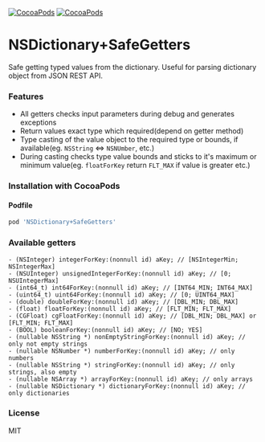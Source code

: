 [![CocoaPods](https://img.shields.io/cocoapods/p/NSDictionary+SafeGetters.svg?style=flat)](https://cocoapods.org/pods/NSDictionary+SafeGetters)
[![CocoaPods](https://img.shields.io/cocoapods/v/NSDictionary+SafeGetters.svg?style=flat)](https://cocoapods.org/pods/NSDictionary+SafeGetters)


# NSDictionary+SafeGetters
Safe getting typed values from the dictionary. Useful for parsing dictionary object from JSON REST API.


### Features
- All getters checks input parameters during debug and generates exceptions
- Return values exact type which required(depend on getter method)
- Type casting of the value object to the required type or bounds, if available(eg. ```NSString``` <=> ```NSNUmber```, etc.)
- During casting checks type value bounds and sticks to it's maximum or minimum value(eg. ```floatForKey``` return ```FLT_MAX``` if value is greater etc.)


### Installation with CocoaPods
#### Podfile
```ruby
pod 'NSDictionary+SafeGetters'
```

### Available getters
```obj-c
- (NSInteger) integerForKey:(nonnull id) aKey; // [NSIntegerMin; NSIntegerMax]
- (NSUInteger) unsignedIntegerForKey:(nonnull id) aKey; // [0; NSUIntegerMax]
- (int64_t) int64ForKey:(nonnull id) aKey; // [INT64_MIN; INT64_MAX]
- (uint64_t) uint64ForKey:(nonnull id) aKey; // [0; UINT64_MAX]
- (double) doubleForKey:(nonnull id) aKey; // [DBL_MIN; DBL_MAX]
- (float) floatForKey:(nonnull id) aKey; // [FLT_MIN; FLT_MAX]
- (CGFloat) cgFloatForKey:(nonnull id) aKey; // [DBL_MIN; DBL_MAX] or [FLT_MIN; FLT_MAX]
- (BOOL) booleanForKey:(nonnull id) aKey; // [NO; YES]
- (nullable NSString *) nonEmptyStringForKey:(nonnull id) aKey; // only not empty strings
- (nullable NSNumber *) numberForKey:(nonnull id) aKey; // only numbers
- (nullable NSString *) stringForKey:(nonnull id) aKey; // only strings, also empty
- (nullable NSArray *) arrayForKey:(nonnull id) aKey; // only arrays
- (nullable NSDictionary *) dictionaryForKey:(nonnull id) aKey; // only dictionaries
```

### License
MIT
